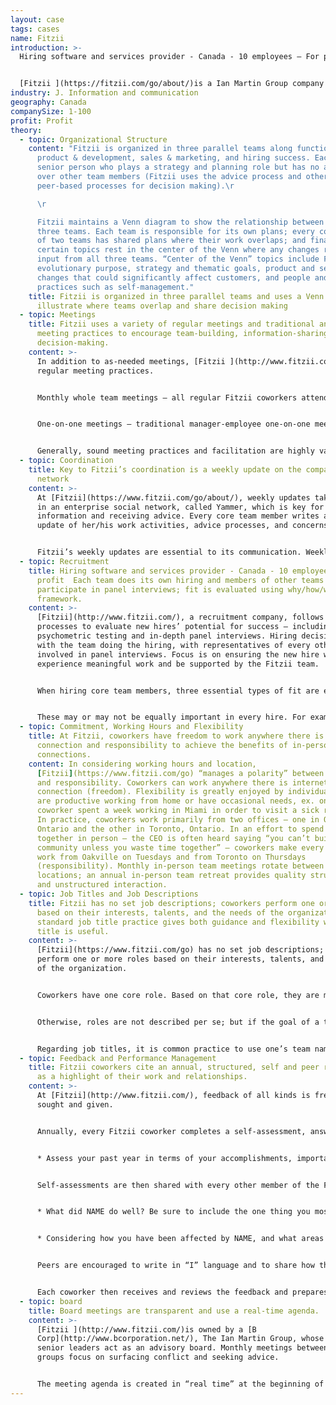```yaml
---
layout: case
tags: cases
name: Fitzii
introduction: >-
  Hiring software and services provider - Canada - 10 employees – For profit


  [Fitzii ](https://fitzii.com/go/about/)is a Ian Martin Group company (hiring support)
industry: J. Information and communication
geography: Canada
companySize: 1-100
profit: Profit
theory:
  - topic: Organizational Structure
    content: "Fitzii is organized in three parallel teams along functional lines –
      product & development, sales & marketing, and hiring success. Each has a
      senior person who plays a strategy and planning role but has no authority
      over other team members (Fitzii uses the advice process and other
      peer-based processes for decision making).\r

      \r

      Fitzii maintains a Venn diagram to show the relationship between its
      three teams. Each team is responsible for its own plans; every combination
      of two teams has shared plans where their work overlaps; and finally,
      certain topics rest in the center of the Venn where any changes require
      input from all three teams. “Center of the Venn” topics include Fitzii’s
      evolutionary purpose, strategy and thematic goals, product and service
      changes that could significantly affect customers, and people and culture
      practices such as self-management."
    title: Fitzii is organized in three parallel teams and uses a Venn diagram to
      illustrate where teams overlap and share decision making
  - topic: Meetings
    title: Fitzii uses a variety of regular meetings and traditional and innovative
      meeting practices to encourage team-building, information-sharing, and
      decision-making.
    content: >-
      In addition to as-needed meetings, [Fitzii ](http://www.fitzii.com/)uses
      regular meeting practices.


      Monthly whole team meetings – all regular Fitzii coworkers attend a monthly meeting that alternates between its two offices. For a team who work from two locations and often telework, this ensures one predictable occasion to meet together face-to-face. The agenda regularly includes wholeness activities such as a getting-to-know one coworker activity, as well as financial review to increase the financial awareness of every team member and promote ownership thinking. Other topics are added, to a shared document (no one person controls the agenda), by anyone who wants the whole team’s input on any topic.


      One-on-one meetings – traditional manager-employee one-on-one meetings have been replaced with rotating one-on-one meetings between random pairings of individuals. These meetings, called “Teal Dates”, serve to strengthen bonds, increase understanding of other roles, and provide a predictable first point of contact for the advice process. Each Teal Date pairing lasts three months.


      Generally, sound meeting practices and facilitation are highly valued, ex. De Bono techniques, task-based learning techniques, and the company’s own Doozy of a Question (DOAQ) meeting style are examples.
  - topic: Coordination
    title: Key to Fitzii’s coordination is a weekly update on the company’s social
      network
    content: >-
      At [Fitzii](https://www.fitzii.com/go/about/), weekly updates take place
      in an enterprise social network, called Yammer, which is key for sharing
      information and receiving advice. Every core team member writes a weekly
      update of her/his work activities, advice processes, and concerns.


      Fitzii’s weekly updates are essential to its communication. Weekly updates ensure every team member has regular access to a wide variety of information about the business – everything from financial performance to customer concerns and the personal engagement of the individual – resulting in increased alignment and engagement of Fitzii team members. Fitzii’s ownership and advisory board are also members of the Yammer group, and they occasionally add comments of encouragement or raise difficult questions within the weekly updates or at advisory board meetings.
  - topic: Recruitment
    title: Hiring software and services provider - Canada - 10 employees – For
      profit  Each team does its own hiring and members of other teams
      participate in panel interviews; fit is evaluated using why/how/what
      framework.
    content: >-
      [Fitzii](http://www.fitzii.com/), a recruitment company, follows rigorous
      processes to evaluate new hires’ potential for success – including
      psychometric testing and in-depth panel interviews. Hiring decisions rest
      with the team doing the hiring, with representatives of every other team
      involved in panel interviews. Focus is on ensuring the new hire will
      experience meaningful work and be supported by the Fitzii team.


      When hiring core team members, three essential types of fit are evaluated: • Why – alignment with Fitzii’s evolutionary purpose is evaluated in conversation during preliminary and panel interviews; there is a strong desire to find roles for people with clear purpose alignment • How – an individual’s behavioural traits, evaluated by psychometric testing within the Fitzii software • What – knowledge, skills, abilities related to the main role(s) the new hire will play, evaluated by the relevant functional team


      These may or may not be equally important in every hire. For example, hiring a programmer requires a high level of knowledge, skill, and ability (what) whereas hiring a senior person who will set strategy requires a high level of purpose alignment (why).
  - topic: Commitment, Working Hours and Flexibility
    title: At Fitzii, coworkers have freedom to work anywhere there is internet
      connection and responsibility to achieve the benefits of in-person
      connections.
    content: In considering working hours and location,
      [Fitzii](https://www.fitzii.com/go) “manages a polarity” between freedom
      and responsibility. Coworkers can work anywhere there is internet
      connection (freedom). Flexibility is greatly enjoyed by individuals who
      are productive working from home or have occasional needs, ex. one
      coworker spent a week working in Miami in order to visit a sick relative.
      In practice, coworkers work primarily from two offices – one in Oakville,
      Ontario and the other in Toronto, Ontario. In an effort to spend time
      together in person – the CEO is often heard saying “you can’t build
      community unless you waste time together” – coworkers make every effort to
      work from Oakville on Tuesdays and from Toronto on Thursdays
      (responsibility). Monthly in-person team meetings rotate between the two
      locations; an annual in-person team retreat provides quality structured
      and unstructured interaction.
  - topic: Job Titles and Job Descriptions
    title: Fitzii has no set job descriptions; coworkers perform one or more roles
      based on their interests, talents, and the needs of the organization. A
      standard job title practice gives both guidance and flexibility when a
      title is useful.
    content: >-
      [Fitzii](https://www.fitzii.com/go) has no set job descriptions; coworkers
      perform one or more roles based on their interests, talents, and the needs
      of the organization.


      Coworkers have one core role. Based on that core role, they are members of one of three functional teams – product & development, sales & marketing, and hiring success. Coworkers also have other roles not related to their core role. For convenience, simple lists of these roles exist in the company social network. They are as simple as “Hiring practice - Luz” so that it’s easy to identify the person currently playing a role.


      Otherwise, roles are not described per se; but if the goal of a traditional job description is to make clear what each person should be doing, the equivalent source of guidance is each team’s goals and plans document, which makes clear the current priorities of that team. In that sense, a coworker’s job description is to make progress on Fitzii’s purpose, specifically by achieving the goals and plans her functional team has committed to.


      Regarding job titles, it is common practice to use one’s team name as a title. For example – introducing oneself as “Carla from hiring success” or signing an email: Carla, Hiring Success, Fitzii. At the same time, in situations when it is more practical to use a conventional title, each person has freedom to do so. For example, it might be practical for a member of the sales & marketing team to identify himself as Fitzii’s marketing manager when addressing marketing services vendors. There is either enough peer pressure or good sense to avoid fancier ego-driven titles!
  - topic: Feedback and Performance Management
    title: Fitzii coworkers cite an annual, structured, self and peer review process
      as a highlight of their work and relationships.
    content: >-
      At [Fitzii](http://www.fitzii.com/), feedback of all kinds is frequently
      sought and given.


      Annually, every Fitzii coworker completes a self-assessment, answering these two questions (in an online performance management tool):


      * Assess your past year in terms of your accomplishments, important learning, and even mistakes that led to growth. Then tell us what areas of your performance you'd particularly like to get feedback about.


      Self-assessments are then shared with every other member of the Fitzii team, who review the content before responding with answers to these two questions:


      * What did NAME do well? Be sure to include the one thing you most value about working with NAME.


      * Considering how you have been affected by NAME, and what areas she's interested in hearing about, what is the feedback you would like to give that could best help her grow or improve?


      Peers are encouraged to write in “I” language and to share how they have been inspired, touch, hurt, etc. by the other person’s contributions. Feedback is not presented as objective truth. No numerical ratings or rankings are used.


      Each coworker then receives and reviews the feedback and prepares to attend a whole-team discussion in which every person shares new insights from the feedback process, as well as actions he or she wishes to take in response.
  - topic: board
    title: Board meetings are transparent and use a real-time agenda.
    content: >-
      [Fitzii ](http://www.fitzii.com/)is owned by a [B
      Corp](http://www.bcorporation.net/), The Ian Martin Group, whose CEO and
      senior leaders act as an advisory board. Monthly meetings between the two
      groups focus on surfacing conflict and seeking advice.


      The meeting agenda is created in “real time” at the beginning of every meeting. This reduces bureaucracy and any politicking for topics that may not interest the whole group, or have urgency. Each team head and board member shares four items: what s/he is a) focused on, b) excited about, c) concerned about, and d) tasks that need immediate attention. Urgent topics, and those of broad interest, are discussed, and others deferred. Meeting notes are accessible to all Fitzii team members.
---
```


